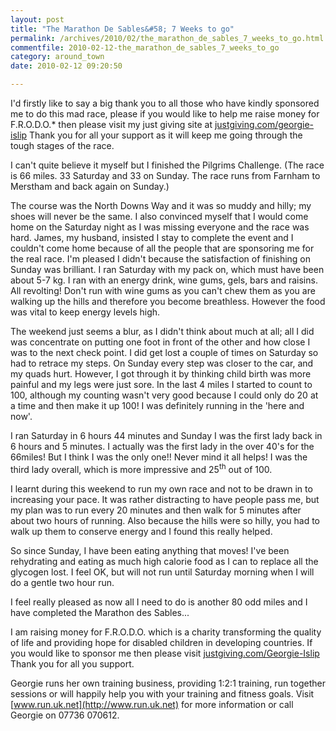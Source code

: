 ```yaml
---
layout: post
title: "The Marathon De Sables&#58; 7 Weeks to go"
permalink: /archives/2010/02/the_marathon_de_sables_7_weeks_to_go.html
commentfile: 2010-02-12-the_marathon_de_sables_7_weeks_to_go
category: around_town
date: 2010-02-12 09:20:50

---
```


I'd firstly like to say a big thank you to all those who have kindly sponsored me to do this mad race, please if you would like to help me raise money for F.R.O.D.O.\* then please visit my just giving site at [justgiving.com/georgie-islip](http://justgiving.com/georgie-islip) Thank you for all your support as it will keep me going through the tough stages of the race.

I can't quite believe it myself but I finished the Pilgrims Challenge. (The race is 66 miles. 33 Saturday and 33 on Sunday. The race runs from Farnham to Merstham and back again on Sunday.)

The course was the North Downs Way and it was so muddy and hilly; my shoes will never be the same. I also convinced myself that I would come home on the Saturday night as I was missing everyone and the race was hard. James, my husband, insisted I stay to complete the event and I couldn't come home because of all the people that are sponsoring me for the real race. I'm pleased I didn't because the satisfaction of finishing on Sunday was brilliant. I ran Saturday with my pack on, which must have been about 5-7 kg. I ran with an energy drink, wine gums, gels, bars and raisins. All revolting! Don't run with wine gums as you can't chew them as you are walking up the hills and therefore you become breathless. However the food was vital to keep energy levels high.

The weekend just seems a blur, as I didn't think about much at all; all I did was concentrate on putting one foot in front of the other and how close I was to the next check point. I did get lost a couple of times on Saturday so had to retrace my steps. On Sunday every step was closer to the car, and my quads hurt. However, I got through it by thinking child birth was more painful and my legs were just sore. In the last 4 miles I started to count to 100, although my counting wasn't very good because I could only do 20 at a time and then make it up 100! I was definitely running in the 'here and now'.

I ran Saturday in 6 hours 44 minutes and Sunday I was the first lady back in 6 hours and 5 minutes. I actually was the first lady in the over 40's for the 66miles! But I think I was the only one!! Never mind it all helps! I was the third lady overall, which is more impressive and 25<sup>th</sup> out of 100.

I learnt during this weekend to run my own race and not to be drawn in to increasing your pace. It was rather distracting to have people pass me, but my plan was to run every 20 minutes and then walk for 5 minutes after about two hours of running. Also because the hills were so hilly, you had to walk up them to conserve energy and I found this really helped.

So since Sunday, I have been eating anything that moves! I've been rehydrating and eating as much high calorie food as I can to replace all the glycogen lost. I feel OK, but will not run until Saturday morning when I will do a gentle two hour run.

I feel really pleased as now all I need to do is another 80 odd miles and I have completed the Marathon des Sables...

I am raising money for F.R.O.D.O. which is a charity transforming the quality of life and providing hope for disabled children in developing countries. If you would like to sponsor me then please visit [justgiving.com/Georgie-Islip](http://justgiving.com/Georgie-Islip) Thank you for all you support.

Georgie runs her own training business, providing 1:2:1 training, run together sessions or will happily help you with your training and fitness goals. Visit [www.run.uk.net](http://www.run.uk.net) for more information or call Georgie on 07736 070612.
